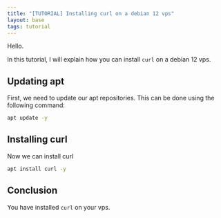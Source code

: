 ```yaml
---
title: "[TUTORIAL] Installing curl on a debian 12 vps"
layout: base
tags: tutorial
---
```

Hello.

In this tutorial, I will explain how you can install `curl` on a debian 12 vps.

## Updating apt
First, we need to update our apt repositories.
This can be done using the following command:
```bash
apt update -y
```

## Installing curl
Now we can install curl
```bash
apt install curl -y
```

## Conclusion
You have installed `curl` on your vps.
